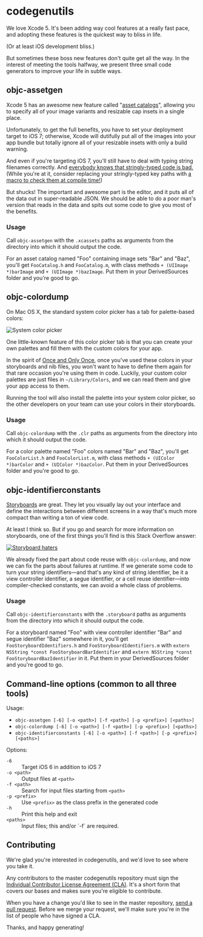 # codegenutils

We love Xcode 5. It's been adding way cool features at a really fast pace, and adopting these features is the quickest way to bliss in life.

(Or at least iOS development bliss.)

But sometimes these boss new features don't quite get all the way. In the interest of meeting the tools halfway, we present three small code generators to improve your life in subtle ways.

## objc-assetgen

Xcode 5 has an awesome new feature called "[asset catalogs](https://developer.apple.com/technologies/tools/features.html)", allowing you to specify all of your image variants and resizable cap insets in a single place.

Unfortunately, to get the full benefits, you have to set your deployment target to iOS 7; otherwise, Xcode will dutifully put all of the images into your app bundle but totally ignore all of your resizable insets with only a build warning.

And even if you're targeting iOS 7, you'll still have to deal with typing string filenames correctly. And [everybody knows that stringly-typed code is bad.](http://c2.com/cgi/wiki?StringlyTyped) (While you're at it, consider replacing your stringly-typed key paths with [a macro to check them at compile time!](https://gist.github.com/kyleve/8213806))

But shucks! The important and awesome part is the editor, and it puts all of the data out in super-readable JSON. We should be able to do a poor man's version that reads in the data and spits out some code to give you most of the benefits.

### Usage

Call `objc-assetgen` with the `.xcassets` paths as arguments from the directory into which it should output the code.

For an asset catalog named "Foo" containing image sets "Bar" and "Baz", you'll get `FooCatalog.h` and `FooCatalog.m`, with class methods `+ (UIImage *)barImage` and `+ (UIImage *)bazImage`. Put them in your DerivedSources folder and you're good to go.

## objc-colordump

On Mac OS X, the standard system color picker has a tab for palette-based colors:

![System color picker](Documentation/colorpicker.png)

One little-known feature of this color picker tab is that you can create your own palettes and fill them with the custom colors for your app.

In the spirit of [Once and Only Once](http://c2.com/cgi/wiki?OnceAndOnlyOnce), once you've used these colors in your storyboards and nib files, you won't want to have to define them again for that rare occasion you're using them in code. Luckily, your custom color palettes are just files in `~/Library/Colors`, and we can read them and give your app access to them.

Running the tool will also install the palette into your system color picker, so the other developers on your team can use your colors in their storyboards.

### Usage

Call `objc-colordump` with the `.clr` paths as arguments from the directory into which it should output the code.

For a color palette named "Foo" colors named "Bar" and "Baz", you'll get `FooColorList.h` and `FooColorList.m`, with class methods `+ (UIColor *)barColor` and `+ (UIColor *)bazColor`. Put them in your DerivedSources folder and you're good to go.

## objc-identifierconstants

[Storyboards](https://developer.apple.com/library/ios/documentation/general/conceptual/Devpedia-CocoaApp/Storyboard.html) are great. They let you visually lay out your interface and define the interactions between different screens in a way that's much more compact than writing a ton of view code.

At least I think so. But if you go and search for more information on storyboards, one of the first things you'll find is this Stack Overflow answer:

[![Storyboard haters](Documentation/storyboardhaters.png)](http://stackoverflow.com/a/19457257/6010)

We already fixed the part about code reuse with `objc-colordump`, and now we can fix the parts about failures at runtime. If we generate some code to turn your string identifiers—and that's any kind of string identifier, be it a view controller identifier, a segue identifier, or a cell reuse identifier—into compiler-checked constants, we can avoid a whole class of problems.

### Usage

Call `objc-identifierconstants` with the `.storyboard` paths as arguments from the directory into which it should output the code.

For a storyboard named "Foo" with view controller identifier "Bar" and segue identifier "Baz" somewhere in it, you'll get `FooStoryboardIdentifiers.h` and `FooStoryboardIdentifiers.m` with `extern NSString *const FooStoryboardBarIdentifier` and `extern NSString *const FooStoryboardBazIdentifier` in it. Put them in your DerivedSources folder and you're good to go.

## Command-line options (common to all three tools)

Usage:
* `objc-assetgen [-6] [-o <path>] [-f <path>] [-p <prefix>] [<paths>]`
* `objc-colordump [-6] [-o <path>] [-f <path>] [-p <prefix>] [<paths>]`
* `objc-identifierconstants [-6] [-o <path>] [-f <path>] [-p <prefix>] [<paths>]`

Options:
<dl>
<dt><code>-6</code></dt><dd>Target iOS 6 in addition to iOS 7</dd>
<dt><code>-o &lt;path></code></dt><dd>Output files at <code>&lt;path></code></dd>
<dt><code>-f &lt;path></code></dt><dd>Search for input files starting from <code>&lt;path></code></dd>
<dt><code>-p &lt;prefix></code></dt><dd>Use <code>&lt;prefix></code> as the class prefix in the generated code</dd>
<dt><code>-h</code></dt><dd>Print this help and exit</dd>
<dt><code>&lt;paths></code></dt><dd>Input files; this and/or `-f` are required.</dd>
</dl>

## Contributing

We're glad you're interested in codegenutils, and we'd love to see where you take it.

Any contributors to the master codegenutils repository must sign the [Individual Contributor License Agreement (CLA)](https://spreadsheets.google.com/spreadsheet/viewform?formkey=dDViT2xzUHAwRkI3X3k5Z0lQM091OGc6MQ&ndplr=1). It's a short form that covers our bases and makes sure you're eligible to contribute.

When you have a change you'd like to see in the master repository, [send a pull request](https://github.com/square/objc-codegenutils/pulls). Before we merge your request, we'll make sure you're in the list of people who have signed a CLA.

Thanks, and happy generating!
